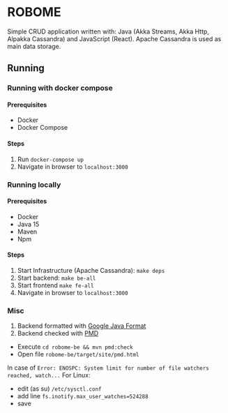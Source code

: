 # ROBOME
Simple CRUD application written with: Java (Akka Streams, Akka Http, Alpakka Cassandra) and JavaScript (React). Apache Cassandra is used as main data storage.

## Running

### Running with docker compose

#### Prerequisites
- Docker
- Docker Compose

#### Steps
1. Run `docker-compose up`
2. Navigate in browser to `localhost:3000`

### Running locally

#### Prerequisites
- Docker
- Java 15
- Maven
- Npm

#### Steps
1. Start Infrastructure (Apache Cassandra): `make deps`
2. Start backend: `make be-all`
3. Start frontend `make fe-all`
4. Navigate in browser to `localhost:3000`


### Misc
1. Backend formatted with [Google Java Format](https://github.com/google/google-java-format)
2. Backend checked with [PMD](https://pmd.github.io/)
- Execute `cd robome-be && mvn pmd:check`
- Open file `robome-be/target/site/pmd.html`


In case of `Error: ENOSPC: System limit for number of file watchers reached, watch...`
For Linux:
- edit (as su) `/etc/sysctl.conf`
- add line `fs.inotify.max_user_watches=524288`
- save